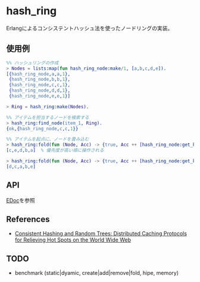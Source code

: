 hash_ring
=========
Erlangによるコンシステントハッシュ法を使ったノードリングの実装。

使用例
------
```erlang
%% ハッシュリングの作成
> Nodes = lists:map(fun hash_ring_node:make/1, [a,b,c,d,e]).
[{hash_ring_node,a,a,1},
 {hash_ring_node,b,b,1},
 {hash_ring_node,c,c,1},
 {hash_ring_node,d,d,1},
 {hash_ring_node,e,e,1}]

> Ring = hash_ring:make(Nodes).

%% アイテムを担当するノードを検索する
> hash_ring:find_node(item_1, Ring).
{ok,{hash_ring_node,c,c,1}}

%% アイテムを起点に、ノードを畳み込む
> hash_ring:fold(fun (Node, Acc) -> {true, Acc ++ [hash_ring_node:get_key(Node)]} end, item_1, [], Ring).
[c,e,d,b,a]  % 優先度が高い順に操作される

> hash_ring:fold(fun (Node, Acc) -> {true, Acc ++ [hash_ring_node:get_key(Node)]} end, item_2, [], Ring).
[d,c,a,b,e]
```

API
---

[EDoc](doc/README.md)を参照

References
----------

- [Consistent Hashing and Random Trees: Distributed Caching Protocols for Relieving Hot Spots on the World Wide Web](https://www.akamai.com/us/en/multimedia/documents/technical-publication/consistent-hashing-and-random-trees-distributed-caching-protocols-for-relieving-hot-spots-on-the-world-wide-web-technical-publication.pdf)

TODO
----

- benchmark (static|dyamic, create|add|remove|fold, hipe, memory)
